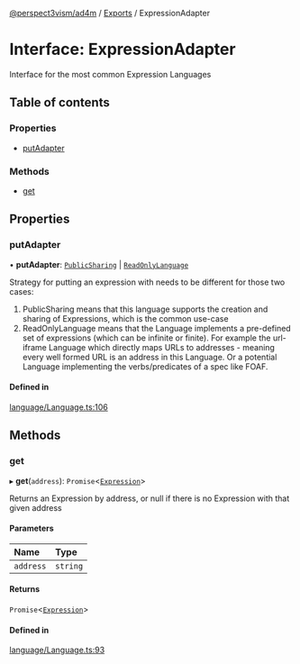 [@perspect3vism/ad4m](../README.md) / [Exports](../modules.md) / ExpressionAdapter

# Interface: ExpressionAdapter

Interface for the most common Expression Languages

## Table of contents

### Properties

- [putAdapter](ExpressionAdapter.md#putadapter)

### Methods

- [get](ExpressionAdapter.md#get)

## Properties

### putAdapter

• **putAdapter**: [`PublicSharing`](PublicSharing.md) \| [`ReadOnlyLanguage`](ReadOnlyLanguage.md)

Strategy for putting an expression with needs to be different
for those two cases:
1. PublicSharing means that this language supports the creation
   and sharing of Expressions, which is the common use-case
2. ReadOnlyLanguage means that the Language implements a pre-defined
   set of expressions (which can be infinite or finite).
   For example the url-iframe Language which directly maps URLs to
   addresses - meaning every well formed URL is an address in this
   Language. Or a potential Language implementing the verbs/predicates
   of a spec like FOAF.

#### Defined in

[language/Language.ts:106](https://github.com/perspect3vism/ad4m/blob/0f993b76/core/src/language/Language.ts#L106)

## Methods

### get

▸ **get**(`address`): `Promise`<[`Expression`](../classes/Expression.md)\>

Returns an Expression by address, or null if there is no Expression
with that given address

#### Parameters

| Name | Type |
| :------ | :------ |
| `address` | `string` |

#### Returns

`Promise`<[`Expression`](../classes/Expression.md)\>

#### Defined in

[language/Language.ts:93](https://github.com/perspect3vism/ad4m/blob/0f993b76/core/src/language/Language.ts#L93)
